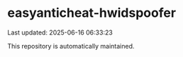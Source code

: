 # easyanticheat-hwidspoofer

Last updated: 2025-06-16 06:33:23

This repository is automatically maintained.
